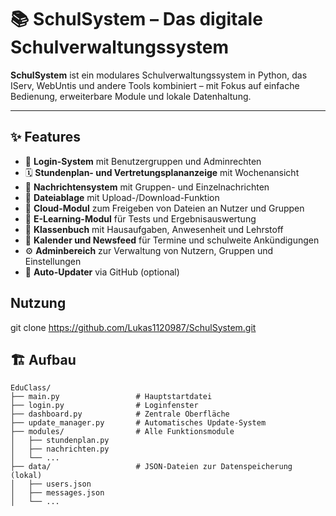 # 📚 SchulSystem – Das digitale Schulverwaltungssystem

**SchulSystem** ist ein modulares Schulverwaltungssystem in Python, das IServ, WebUntis und andere Tools kombiniert – mit Fokus auf einfache Bedienung, erweiterbare Module und lokale Datenhaltung.

---

## ✨ Features

- 🔐 **Login-System** mit Benutzergruppen und Adminrechten  
- 🗓️ **Stundenplan- und Vertretungsplananzeige** mit Wochenansicht  
- 💬 **Nachrichtensystem** mit Gruppen- und Einzelnachrichten  
- 📂 **Dateiablage** mit Upload-/Download-Funktion  
- 👥 **Cloud-Modul** zum Freigeben von Dateien an Nutzer und Gruppen  
- 🧪 **E-Learning-Modul** für Tests und Ergebnisauswertung  
- 📒 **Klassenbuch** mit Hausaufgaben, Anwesenheit und Lehrstoff  
- 📌 **Kalender und Newsfeed** für Termine und schulweite Ankündigungen  
- ⚙️ **Adminbereich** zur Verwaltung von Nutzern, Gruppen und Einstellungen  
- 🔄 **Auto-Updater** via GitHub (optional)  

## Nutzung
git clone https://github.com/Lukas1120987/SchulSystem.git


## 🏗️ Aufbau

```plaintext
EduClass/
├── main.py                 # Hauptstartdatei
├── login.py                # Loginfenster
├── dashboard.py            # Zentrale Oberfläche
├── update_manager.py       # Automatisches Update-System
├── modules/                # Alle Funktionsmodule
│   ├── stundenplan.py
│   ├── nachrichten.py
│   └── ...
├── data/                   # JSON-Dateien zur Datenspeicherung (lokal)
│   ├── users.json
│   ├── messages.json
│   └── ...

